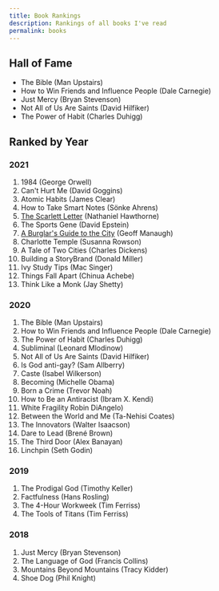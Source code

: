 ```yaml
---
title: Book Rankings
description: Rankings of all books I've read
permalink: books
---
```

## Hall of Fame

- The Bible (Man Upstairs)
- How to Win Friends and Influence People (Dale Carnegie)
- Just Mercy (Bryan Stevenson)
- Not All of Us Are Saints (David Hilfiker)
- The Power of Habit (Charles Duhigg)

## Ranked by Year

### 2021

1. 1984 (George Orwell)
2. Can't Hurt Me (David Goggins)
3. Atomic Habits (James Clear)
4. How to Take Smart Notes (Sönke Ahrens)
5. [The Scarlett Letter](/scarletletter) (Nathaniel Hawthorne)
6. The Sports Gene (David Epstein)
7. [A Burglar's Guide to the City](/burglarsguide) (Geoff Manaugh)
8. Charlotte Temple (Susanna Rowson)
9. A Tale of Two Cities (Charles Dickens)
10. Building a StoryBrand (Donald Miller)
11. Ivy Study Tips (Mac Singer)
12. Things Fall Apart (Chinua Achebe)
13. Think Like a Monk (Jay Shetty)

### 2020

1. The Bible (Man Upstairs)
2. How to Win Friends and Influence People (Dale Carnegie)
3. The Power of Habit (Charles Duhigg)
4. Subliminal (Leonard Mlodinow)
5. Not All of Us Are Saints (David Hilfiker)
6. Is God anti-gay? (Sam Allberry)
7. Caste (Isabel Wilkerson)
8. Becoming (Michelle Obama)
9. Born a Crime (Trevor Noah)
10. How to Be an Antiracist (Ibram X. Kendi)
11. White Fragility Robin DiAngelo)
12. Between the World and Me (Ta-Nehisi Coates)
13. The Innovators (Walter Isaacson)
14. Dare to Lead (Brené Brown)
15. The Third Door (Alex Banayan)
16. Linchpin (Seth Godin)

### 2019

1. The Prodigal God (Timothy Keller)
2. Factfulness (Hans Rosling)
3. The 4-Hour Workweek (Tim Ferriss)
4. The Tools of Titans (Tim Ferriss)

### 2018

1. Just Mercy (Bryan Stevenson)
2. The Language of God (Francis Collins)
3. Mountains Beyond Mountains (Tracy Kidder)
4. Shoe Dog (Phil Knight)
